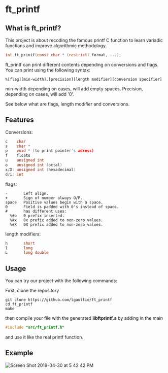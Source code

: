 ft_printf
===

## What is ft_printf?

This project is about recoding the famous printf C function to learn variadic functions and improve algorithmic methodology.

```c
int ft_printf(const char * (restrict) format, ...);
```

ft_printf can print different contents depending on conversions and flags. 
You can print using the following syntax: 

```
%[flag][min-width].[precision][length modifier][conversion specifier]
```
min-width depending on cases, will add empty spaces.
Precision, depending on cases, will add '0'.

See below what are flags, length modifier and conversions.


## Features

Conversions:
```c
c    char
s    char *
p    void * (to print pointer's adress)
f    floats
u    unsigned int
o    unsigned int (octal)
x/X: unsigned int (hexadecimal)
d/i: int
```
flags:
```
-       Left align.
+       Sign of number always O/P.
space   Positive values begin with a space.
0       Field is padded with 0's instead of space.
#       has different uses:
  %#o   0 prefix inserted.
  %#x   0x prefix added to non-zero values.
  %#X   0X prefix added to non-zero values.
```
length modifiers:
```c
h       short
l       long
L       long double
```

## Usage

You can try our project with the following commands:

First, clone the repository
```
git clone https://github.com/lgaultie/ft_printf
cd ft_printf
make
```
then compile your file with the generated **libftprintf.a** by adding in the main 
```c
#include "src/ft_printf.h"
```
and use it like the real printf function.

## Example

![Screen Shot 2019-04-30 at 5 42 42 PM](https://user-images.githubusercontent.com/45974214/56974806-da542400-6b6f-11e9-8354-3dd691d35cb9.png)
